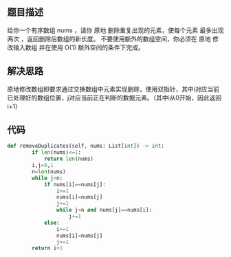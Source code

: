 ## 题目描述
给你一个有序数组 nums ，请你 原地 删除重复出现的元素，使每个元素 最多出现两次 ，返回删除后数组的新长度。
不要使用额外的数组空间，你必须在 原地 修改输入数组 并在使用 O(1) 额外空间的条件下完成。


## 解决思路
原地修改数组即要求通过交换数组中元素实现删除，使用双指针，其中i对应当前已处理好的数组位置，j对应当前正在判断的数据元素。（其中i从0开始，因此返回i+1）

## 代码
```python
def removeDuplicates(self, nums: List[int]) -> int:
        if len(nums)<=1:
            return len(nums)
        i,j=0,1
        n=len(nums)
        while j<n:
            if nums[i]==nums[j]:
                i+=1
                nums[i]=nums[j]
                j+=1
                while j<n and nums[j]==nums[i]:
                    j+=1
            else:
                i+=1
                nums[i]=nums[j]
                j+=1
        return i+1

```
